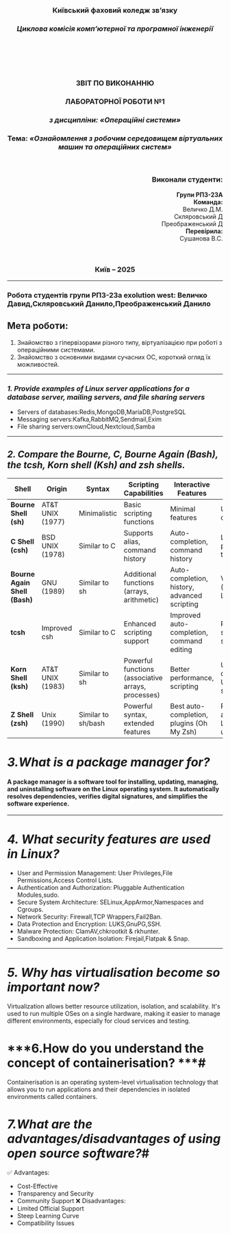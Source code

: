 <div
 align="center">
</div>
<div align="center">
  
### **Київський фаховий коледж зв’язку**  
### *Циклова комісія комп’ютерної та програмної інженерії*  

<br/><br/><br/><br/>


### **ЗВІТ ПО ВИКОНАННЮ** 
### **ЛАБОРАТОРНОЇ РОБОТИ №1**  
### *з дисципліни: «Операційні системи»*  

  
### **Тема:** *«Ознайомлення з робочим середовищем віртуальних машин та операційних систем»*  

<br/>

</div>

<div align="right">

### **Виконали студенти:**  
**Групи РПЗ-23А**  
**Команда:**<br> Величко Д.М.<br>Скляровський Д<br>Преображенський Д<br>
**Перевірила:**<br> Сушанова В.С.  

</div>

<div align="center">

<br/>

### **Київ – 2025**  

</div>


---

### Робота студентів групи РПЗ-23а exolution west: Величко Давид,Скляровський Данило,Преображенський Данило


## Мета роботи:  
1. Знайомство з гіпервізорами різного типу, віртуалізацією при роботі з операційними системами.
2. Знайомство з основними видами сучасних ОС, короткий огляд їх можливостей.


---

### ***1. Provide examples of Linux server applications for a database server, mailing servers, and file sharing servers***

- Servers of databases:Redis,MongoDB,MariaDB,PostgreSQL
- Messaging servers:Kafka,RabbitMQ,Sendmail,Exim
- File sharing servers:ownCloud,Nextcloud,Samba

---

## ***2. Compare the Bourne, C, Bourne Again (Bash), the tcsh, Korn shell (Ksh) and zsh shells.*** ##
| **Shell**  | **Origin** | **Syntax** | **Scripting Capabilities** | **Interactive Features** | **Popularity** |
|--------------|--------------|--------------|--------------------|--------------------|--------------|
| **Bourne Shell (sh)** | AT&T UNIX (1977) | Minimalistic | Basic scripting functions | Minimal features | Used for compatibility |
| **C Shell (csh)** | BSD UNIX (1978) | Similar to C | Supports alias, command history | Auto-completion, command history | Less popular due to instability |
| **Bourne Again Shell (Bash)** | GNU (1989) | Similar to sh | Additional functions (arrays, arithmetic) | Auto-completion, history, advanced scripting | Very popular (default in Linux) |
| **tcsh** | Improved csh | Similar to C | Enhanced scripting support | Improved auto-completion, command editing | Popular in some BSD systems |
| **Korn Shell (ksh)** | AT&T UNIX (1983) | Similar to sh | Powerful functions (associative arrays, processes) | Better performance, scripting | Used in corporate Unix systems |
| **Z Shell (zsh)** | Unix (1990) | Similar to sh/bash | Powerful syntax, extended features | Best auto-completion, plugins (Oh My Zsh) | Popular among Linux/Mac users |

# ***3.What is a package manager for?*** #
#### A package manager is a software tool for installing, updating, managing, and uninstalling software on the Linux operating system. It automatically resolves dependencies, verifies digital signatures, and simplifies the software experience. ####
---
# ***4. What security features are used in Linux?*** #
- User and Permission Management: User Privileges,File Permissions,Access Control Lists.
- Authentication and Authorization: Pluggable Authentication Modules,sudo.
- Secure System Architecture: SELinux,AppArmor,Namespaces and Cgroups.
- Network Security: Firewall,TCP Wrappers,Fail2Ban.
- Data Protection and Encryption: LUKS,GnuPG,SSH.
- Malware Protection: ClamAV,chkrootkit & rkhunter.
- Sandboxing and Application Isolation: Firejail,Flatpak & Snap.
---

# ***5. Why has virtualisation become so important now?*** #
Virtualization allows better resource utilization, isolation, and scalability. It's used to run multiple OSes on a single hardware, making it easier to manage different environments, especially for cloud services and testing.

# ***6.How do you understand the concept of containerisation? ***#
Containerisation is an operating system-level virtualisation technology that allows you to run applications and their dependencies in isolated environments called containers.

# ***7.What are the advantages/disadvantages of using open source software?***#
✅ Advantages:
- Cost-Effective 
- Transparency and Security
- Community Support 
❌ Disadvantages:<br>
- Limited Official Support
- Steep Learning Curve
- Compatibility Issues







